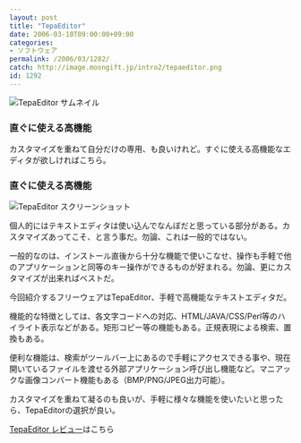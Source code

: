 ```yaml
---
layout: post
title: "TepaEditor"
date: 2006-03-10T09:00:00+09:00
categories:
- ソフトウェア
permalink: /2006/03/1282/
catch: http://image.moongift.jp/intro2/tepaeditor.png
id: 1292
---
```

 ![TepaEditor サムネイル](http://image.moongift.jp/intro2/tepaeditor.t.png "TepaEditor サムネイル")
  

### 直ぐに使える高機能
  
カスタマイズを重ねて自分だけの専用、も良いけれど。すぐに使える高機能なエディタが欲しければこちら。  
<!--more-->  

### 直ぐに使える高機能
  

![TepaEditor スクリーンショット](http://image.moongift.jp/intro2/tepaeditor.png "TepaEditor スクリーンショット")

  

個人的にはテキストエディタは使い込んでなんぼだと思っている部分がある。カスタマイズあってこそ、と言う事だ。勿論、これは一般的ではない。

  

一般的なのは、インストール直後から十分な機能で使いこなせ、操作も手軽で他のアプリケーションと同等のキー操作ができるものが好まれる。勿論、更にカスタマイズが出来ればベストだ。

  

今回紹介するフリーウェアはTepaEditor、手軽で高機能なテキストエディタだ。

  

機能的な特徴としては、各文字コードへの対応、HTML/JAVA/CSS/Perl等のハイライト表示などがある。矩形コピー等の機能もある。正規表現による検索、置換もある。

  

便利な機能は、検索がツールバー上にあるので手軽にアクセスできる事や、現在開いているファイルを渡せる外部アプリケーション呼び出し機能など。マニアックな画像コンバート機能もある（BMP/PNG/JPEG出力可能）。

  

カスタマイズを重ねて凝るのも良いが、手軽に様々な機能を使いたいと思ったら、TepaEditorの選択が良い。

  

[TepaEditor レビュー](http://fw.moongift.jp/review/i-1307.html)はこちら

